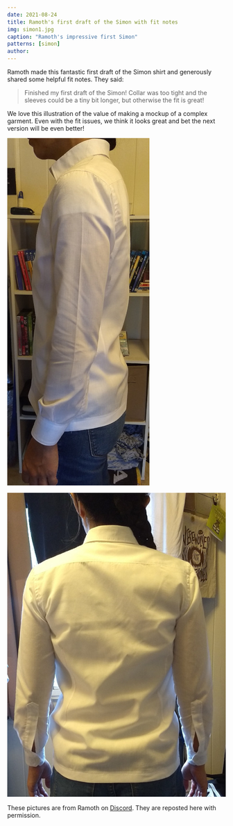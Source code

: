 ```yaml
---
date: 2021-08-24
title: Ramoth's first draft of the Simon with fit notes
img: simon1.jpg
caption: "Ramoth's impressive first Simon"
patterns: [simon]
author:
---
```


Ramoth made this fantastic first draft of the Simon shirt and generously shared some helpful fit notes. They said:

> Finished my first draft of the Simon! Collar was too tight and the sleeves could be a tiny bit longer, but otherwise the fit is great!

We love this illustration of the value of making a mockup of a complex garment. Even with the fit issues, we think it looks great and bet the next version will be even better!

![Side view](simon2.jpg)

![Back view](simon3.jpg)

<Note>

These pictures are from Ramoth on [Discord](https://discord.freesewing.org/). They are reposted here with permission.

</Note>
